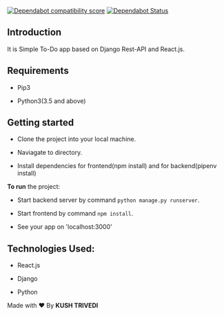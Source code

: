 [![Dependabot compatibility score](https://api.dependabot.com/badges/compatibility_score?dependency-name=react-dom&package-manager=npm_and_yarn&previous-version=16.6.3&new-version=16.8.6)](https://dependabot.com/compatibility-score.html?dependency-name=react-dom&package-manager=npm_and_yarn&previous-version=16.6.3&new-version=16.8.6)
[![Dependabot Status](https://api.dependabot.com/badges/status?host=github&repo=kushthedude/To-Do-App)](https://dependabot.com)

## Introduction

It is Simple To-Do app based on Django Rest-API and React.js.

## Requirements

- Pip3

- Python3(3.5 and above)

## Getting started

- Clone the project into your local machine.

- Naviagate to directory.

- Install dependencies for frontend(npm install) and for backend(pipenv install)

**To run** the project:

- Start backend server by command `python manage.py runserver`.

- Start frontend by command `npm install`.

- See your app on 'localhost:3000'

## Technologies Used:

- React.js

- Django

- Python

Made with :heart: By **KUSH TRIVEDI**
